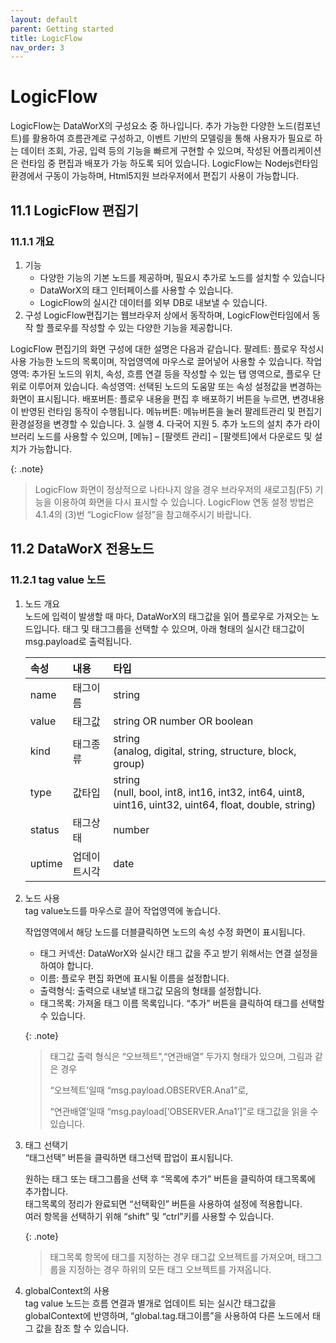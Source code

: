 ```yaml
---
layout: default
parent: Getting started
title: LogicFlow
nav_order: 3
---
```


# LogicFlow

LogicFlow는 DataWorX의 구성요소 중 하나입니다. 추가 가능한 다양한 노드(컴포넌트)를 활용하여 흐름관계로 구성하고, 이벤트 기반의 모델링을 통해 사용자가 필요로 하는 데이터 조회, 가공, 입력 등의 기능을 빠르게 구현할 수 있으며, 작성된 어플리케이션은 런타임 중 편집과 배포가 가능 하도록 되어 있습니다.
LogicFlow는 Nodejs런타임 환경에서 구동이 가능하며, Html5지원 브라우저에서 편집기 사용이 가능합니다.

## 11.1 LogicFlow 편집기

### 11.1.1 개요

1. 기능
   - 다양한 기능의 기본 노드를 제공하며, 필요시 추가로 노드를 설치할 수 있습니다
   - DataWorX의 태그 인터페이스를 사용할 수 있습니다.
   - LogicFlow의 실시간 데이터를 외부 DB로 내보낼 수 있습니다.
2. 구성
   LogicFlow편집기는 웹브라우저 상에서 동작하며, LogicFlow런타임에서 동작 할 플로우를 작성할 수 있는 다양한 기능을 제공합니다.

LogicFlow 편집기의 화면 구성에 대한 설명은 다음과 같습니다.
팔레트: 플로우 작성시 사용 가능한 노드의 목록이며, 작업영역에 마우스로 끌어넣어 사용할 수 있습니다.
작업영역: 추가된 노드의 위치, 속성, 흐름 연결 등을 작성할 수 있는 탭 영역으로, 플로우 단위로 이루어져 있습니다.
속성영역: 선택된 노드의 도움말 또는 속성 설정값을 변경하는 화면이 표시됩니다.
배포버튼: 플로우 내용을 편집 후 배포하기 버튼을 누르면, 변경내용이 반영된 런타임 동작이 수행됩니다.
메뉴버튼: 메뉴버튼을 눌러 팔레트관리 및 편집기 환경설정을 변경할 수 있습니다. 3. 실행 4. 다국어 지원 5. 추가 노드의 설치
추가 라이브러리 노드를 사용할 수 있으며, [메뉴] – [팔렛트 관리] – [팔렛트]에서 다운로드 및 설치가 가능합니다.

{: .note}

> LogicFlow 화면이 정상적으로 나타나지 않을 경우 브라우저의 새로고침(F5) 기능을 이용하여 화면을 다시 표시할 수 있습니다.
> LogicFlow 연동 설정 방법은 4.1.4의 (3)번 “LogicFlow 설정”을 참고해주시기 바랍니다.

## 11.2 DataWorX 전용노드

### 11.2.1 tag value 노드

1.  노드 개요<BR/>
    노드에 입력이 발생할 때 마다, DataWorX의 태그값을 읽어 플로우로 가져오는 노드입니다.
    태그 및 태그그룹을 선택할 수 있으며, 아래 형태의 실시간 태그값이 msg.payload로 출력됩니다.

    | 속성   | 내용         | 타입                                                                                                     |
    | :----- | :----------- | :------------------------------------------------------------------------------------------------------- |
    | name   | 태그이름     | string                                                                                                   |
    | value  | 태그값       | string OR number OR boolean                                                                              |
    | kind   | 태그종류     | string<BR/>(analog, digital, string, structure, block, group)                                            |
    | type   | 값타입       | string<BR/>(null, bool, int8, int16, int32, int64, uint8, uint16, uint32, uint64, float, double, string) |
    | status | 태그상태     | number                                                                                                   |
    | uptime | 업데이트시각 | date                                                                                                     |

2.  노드 사용<BR/>
    tag value노드를 마우스로 끌어 작업영역에 놓습니다.

    작업영역에서 해당 노드를 더블클릭하면 노드의 속성 수정 화면이 표시됩니다.

    - 태그 커넥션: DataWorX와 실시간 태그 값을 주고 받기 위해서는 연결 설정을 하여야 합니다.
    - 이름: 플로우 편집 화면에 표시될 이름을 설정합니다.
    - 출력형식: 출력으로 내보낼 태그값 모음의 형태를 설정합니다.
    - 태그목록: 가져올 태그 이름 목록입니다. “추가” 버튼을 클릭하여 태그를 선택할 수 있습니다.

    {: .note}

    > 태그값 출력 형식은 “오브젝트”,“연관배열” 두가지 형태가 있으며, 그림과 같은 경우
    >
    > “오브젝트’일때 “msg.payload.OBSERVER.Ana1”로,
    >
    > “연관배열’일때 “msg.payload[‘OBSERVER.Ana1’]”로 태그값을 읽을 수 있습니다.

3.  태그 선택기<BR/>
    “태그선택” 버튼을 클릭하면 태그선택 팝업이 표시됩니다.

    원하는 태그 또는 태그그룹을 선택 후 “목록에 추가” 버튼을 클릭하여 태그목록에 추가합니다.<BR/>
    태그목록의 정리가 완료되면 “선택확인” 버튼을 사용하여 설정에 적용합니다.<BR/>
    여러 항목을 선택하기 위해 “shift” 및 “ctrl”키를 사용할 수 있습니다.<BR/>

    {: .note}

    > 태그목록 항목에 태그를 지정하는 경우 태그값 오브젝트를 가져오며,
    > 태그그룹을 지정하는 경우 하위의 모든 태그 오브젝트를 가져옵니다.

4.  globalContext의 사용<BR/>
    tag value 노드는 흐름 연결과 별개로 업데이트 되는 실시간 태그값을 globalContext에 반영하며,
    “global.tag.태그이름”을 사용하여 다른 노드에서 태그 값을 참조 할 수 있습니다.
